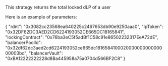 This strategy returns the total locked dLP of a user

Here is an example of parameters:

{
        "rdnt": "0x3082cc23568ea640225c2467653db90e9250aaa0",
        "lpToken": "0x32DF62DC3AED2CD6224193052CE665DC18165841",
        "lockingContract": "0x76ba3eC5f5adBf1C58c91e86502232317EeA72dE",
        "balancerPoolId": "0x32df62dc3aed2cd6224193052ce665dc181658410002000000000000000003bd",
        "balancerVault": "0xBA12222222228d8Ba445958a75a0704d566BF2C8"
      }
